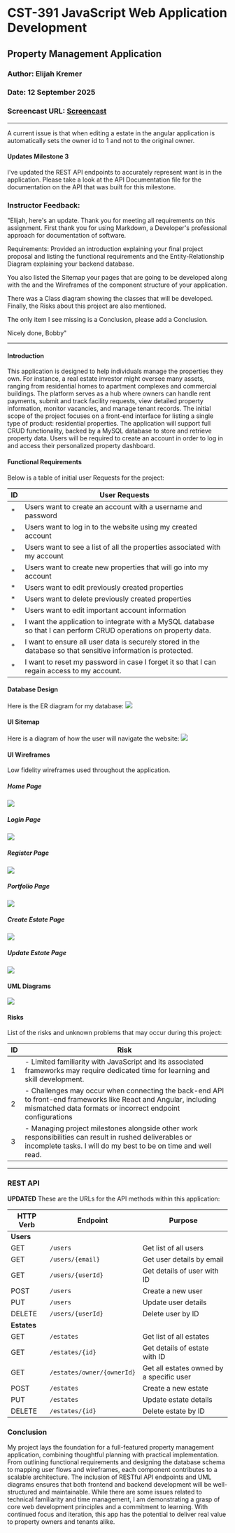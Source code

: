 
# CST-391 JavaScript Web Application Development

## Property Management Application
### Author: Elijah Kremer
### Date: 12 September 2025
### Screencast URL: [Screencast](https://www.loom.com/share/26d1656b0ac945c08669e94e8096948f)

---


A current issue is that when editing a estate in the angular application is automatically sets the owner id to 1 and not to the original owner.

#### Updates Milestone 3

I've updated the REST API endpoints to accurately represent want is in the application. Please take a look at the API Documentation file for the documentation on the API that was built for this milestone.


### Instructor Feedback: 
"Elijah, here's an update.  Thank you for meeting all requirements on this assignment. First thank you for using Markdown, a Developer's professional approach for documentation of software.

 

Requirements:  Provided an introduction explaining your final project proposal and listing the functional requirements and the Entity-Relationship Diagram explaining your backend database.

 

You also listed the Sitemap your pages that are going to be developed along with the  and the Wireframes of the component structure of your application.

 

There was a Class diagram showing the classes that will be developed.  Finally, the Risks about this project are also mentioned.

 

The only item I see missing is a Conclusion, please add a Conclusion.

 

Nicely done, Bobby"

---

#### Introduction
This application is designed to help individuals manage the properties they own. For instance, a real estate investor might oversee many assets, ranging from residential homes to apartment complexes and commercial buildings. The platform serves as a hub where owners can handle rent payments, submit and track facility requests, view detailed property information, monitor vacancies, and manage tenant records.
The initial scope of the project focuses on a front-end interface for listing a single type of product: residential properties. The application will support full CRUD functionality, backed by a MySQL database to store and retrieve property data. Users will be required to create an account in order to log in and access their personalized property dashboard.

#### Functional Requirements
Below is a table of initial user Requests for the project:

| **ID** | **User Requests**                                                                                                                    |
| ------ | --------------------------------------------------------------------------------------------------------------------------------- |
| *      | Users want to create an account with a username and password                                                               |
| *      | Users want to log in to the website using my created account                                                               |
| *      | Users want to see a list of all the properties associated with my account                                                  |
| *      | Users want to create new properties that will go into my account                                                           |
| *      | Users want to edit previously created properties                                                                           |
| *      | Users want to delete previously created properties                                                                         |
| *      | Users want to edit important account information                                                                           |
| *      | I want the application to integrate with a MySQL database so that I can perform CRUD operations on property data. |
| *      | I want to ensure all user data is securely stored in the database so that sensitive information is protected.     |
| *     | I want to reset my password in case I forget it so that I can regain access to my account.                             |

#### Database Design
Here is the ER diagram for my database:
![](../screenshots/ER1.png)

#### UI Sitemap
Here is a diagram of how the user will navigate the website:
![](../screenshots/UI1.png)

#### UI Wireframes
Low fidelity wireframes used throughout the application.
##### Home Page
![](../screenshots/HomeP.png)
##### Login Page
![](../screenshots/LoginP.png)
##### Register Page
![](../screenshots/RegisterP.png)
##### Portfolio Page
![](../screenshots/Portfolio.png)
##### Create Estate Page
![](../screenshots/CreateEstate.png)
##### Update Estate Page
![](../screenshots/UpdateEst.png)
#### UML Diagrams
![](../screenshots/UML1.png)

#### Risks
List of the risks and unknown problems that may occur during this project:

| ID  | Risk                                                                                                                                                                    |
| --- | ----------------------------------------------------------------------------------------------------------------------------------------------------------------------- |
| 1   | - Limited familiarity with JavaScript and its associated frameworks may require dedicated time for learning and skill development. |
| 2   | - Challenges may occur when connecting the back-end API to front-end frameworks like React and Angular, including mismatched data formats or incorrect endpoint configurations                                                             |
| 3   | - Managing project milestones alongside other work responsibilities can result in rushed deliverables or incomplete tasks. I will do my best to be on time and well read. |


--- 


### REST API
**UPDATED**
These are the URLs for the API methods within this application:

| HTTP Verb   | Endpoint                   | Purpose                                  |
| ----------- | -------------------------- | ---------------------------------------- |
| **Users**   |                            |                                          |
| GET         | `/users`                   | Get list of all users                    |
| GET         | `/users/{email}`           | Get user details by email                |
| GET         | `/users/{userId}`          | Get details of user with ID              |
| POST        | `/users`                   | Create a new user                        |
| PUT         | `/users`                   | Update user details                      |
| DELETE      | `/users/{userId}`          | Delete user by ID                        |
| **Estates** |                            |                                          |
| GET         | `/estates`                 | Get list of all estates                  |
| GET         | `/estates/{id}`            | Get details of estate with ID            |
| GET         | `/estates/owner/{ownerId}` | Get all estates owned by a specific user |
| POST        | `/estates`                 | Create a new estate                      |
| PUT         | `/estates`                 | Update estate details                    |
| DELETE      | `/estates/{id}`            | Delete estate by ID                      |


### Conclusion
My project lays the foundation for a full-featured property management application, combining thoughtful planning with practical implementation. From outlining functional requirements and designing the database schema to mapping user flows and wireframes, each component contributes to a scalable architecture. The inclusion of RESTful API endpoints and UML diagrams ensures that both frontend and backend development will be well-structured and maintainable. While there are some issues related to technical familiarity and time management, I am demonstrating a grasp of core web development principles and a commitment to learning. With continued focus and iteration, this app has the potential to deliver real value to property owners and tenants alike.

